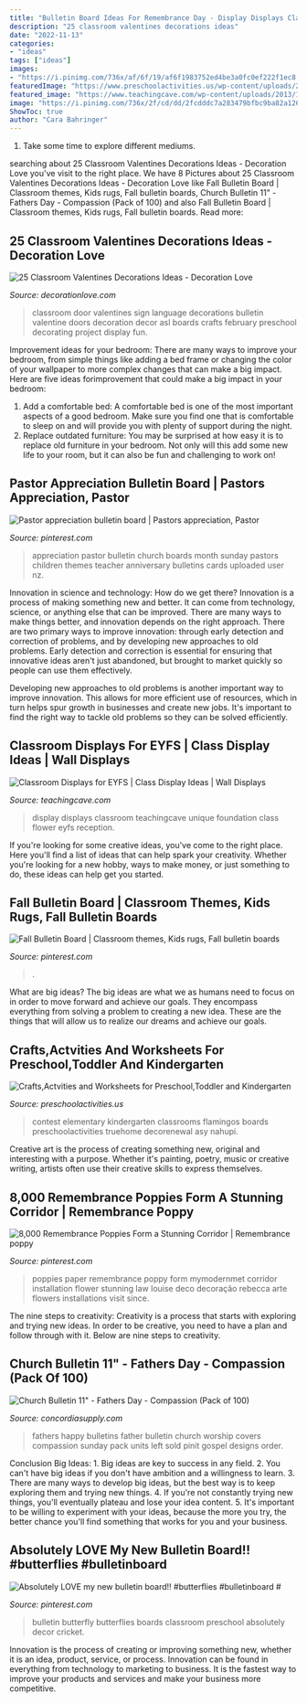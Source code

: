 ```yaml
---
title: "Bulletin Board Ideas For Remembrance Day - Display Displays Classroom Teachingcave Unique Foundation Class Flower Eyfs Reception"
description: "25 classroom valentines decorations ideas"
date: "2022-11-13"
categories:
- "ideas"
tags: ["ideas"]
images:
- "https://i.pinimg.com/736x/af/6f/19/af6f1983752ed4be3a0fc0ef222f1ec8.jpg"
featuredImage: "https://www.preschoolactivities.us/wp-content/uploads/2015/03/Owl-Christmas-Holiday-Classroom-Door.jpg"
featured_image: "https://www.teachingcave.com/wp-content/uploads/2013/10/display-flower-hands.jpg"
image: "https://i.pinimg.com/736x/2f/cd/dd/2fcdddc7a283479bfbc9ba82a126b979.jpg"
ShowToc: true
author: "Cara Bahringer"
---
```



1. Take some time to explore different mediums.

	

		
searching about 25 Classroom Valentines Decorations Ideas - Decoration Love you've visit to the right place. We have 8 Pictures about 25 Classroom Valentines Decorations Ideas - Decoration Love like Fall Bulletin Board | Classroom themes, Kids rugs, Fall bulletin boards, Church Bulletin 11&quot; - Fathers Day - Compassion (Pack of 100) and also Fall Bulletin Board | Classroom themes, Kids rugs, Fall bulletin boards. Read more:
		
    
## 25 Classroom Valentines Decorations Ideas - Decoration Love

<img loading=lazy src="http://www.decorationlove.com/wp-content/uploads/2016/11/Classroom-Door-Sign-Language-Love.jpg" onerror="this.onerror=null;this.src='https://tse1.mm.bing.net/th?id=OIP.HbwVXMbc5OvitVMkkd8ytwHaMe&amp;pid=15.1';" alt="25 Classroom Valentines Decorations Ideas - Decoration Love">

_Source: decorationlove.com_

>classroom door valentines sign language decorations bulletin valentine doors decoration decor asl boards crafts february preschool decorating project display fun. 

	

Improvement ideas for your bedroom:
There are many ways to improve your bedroom, from simple things like adding a bed frame or changing the color of your wallpaper to more complex changes that can make a big impact. Here are five ideas forimprovement that could make a big impact in your bedroom: 
1) Add a comfortable bed: A comfortable bed is one of the most important aspects of a good bedroom. Make sure you find one that is comfortable to sleep on and will provide you with plenty of support during the night. 
2) Replace outdated furniture: You may be surprised at how easy it is to replace old furniture in your bedroom. Not only will this add some new life to your room, but it can also be fun and challenging to work on!

    
## Pastor Appreciation Bulletin Board | Pastors Appreciation, Pastor

<img loading=lazy src="https://i.pinimg.com/736x/8d/ed/a4/8deda4f0f9a1d4ad8536e32134b0eb3a--pastor-appreciation-ideas-teacher-appreciation.jpg" onerror="this.onerror=null;this.src='https://tse1.mm.bing.net/th?id=OIP.imwo06oI3YEe2uK8TGzOywHaFj&amp;pid=15.1';" alt="Pastor appreciation bulletin board | Pastors appreciation, Pastor">

_Source: pinterest.com_

>appreciation pastor bulletin church boards month sunday pastors children themes teacher anniversary bulletins cards uploaded user nz. 

	

Innovation in science and technology: How do we get there?
Innovation is a process of making something new and better. It can come from technology, science, or anything else that can be improved. There are many ways to make things better, and innovation depends on the right approach.
There are two primary ways to improve innovation: through early detection and correction of problems, and by developing new approaches to old problems. Early detection and correction is essential for ensuring that innovative ideas aren't just abandoned, but brought to market quickly so people can use them effectively.

Developing new approaches to old problems is another important way to improve innovation. This allows for more efficient use of resources, which in turn helps spur growth in businesses and create new jobs. It's important to find the right way to tackle old problems so they can be solved efficiently.

    
## Classroom Displays For EYFS | Class Display Ideas | Wall Displays

<img loading=lazy src="https://www.teachingcave.com/wp-content/uploads/2013/10/display-flower-hands.jpg" onerror="this.onerror=null;this.src='https://tse1.mm.bing.net/th?id=OIP.Q950TOtmcxuNeKsCAD9lsgHaNJ&amp;pid=15.1';" alt="Classroom Displays for EYFS | Class Display Ideas | Wall Displays">

_Source: teachingcave.com_

>display displays classroom teachingcave unique foundation class flower eyfs reception. 

	

If you're looking for some creative ideas, you've come to the right place. Here you'll find a list of ideas that can help spark your creativity. Whether you're looking for a new hobby, ways to make money, or just something to do, these ideas can help get you started.

    
## Fall Bulletin Board | Classroom Themes, Kids Rugs, Fall Bulletin Boards

<img loading=lazy src="https://i.pinimg.com/736x/af/6f/19/af6f1983752ed4be3a0fc0ef222f1ec8.jpg" onerror="this.onerror=null;this.src='https://tse4.mm.bing.net/th?id=OIP.o1gTxeQBWR_qrISQzmIONgHaJ3&amp;pid=15.1';" alt="Fall Bulletin Board | Classroom themes, Kids rugs, Fall bulletin boards">

_Source: pinterest.com_

>. 

	

What are big ideas?
The big ideas are what we as humans need to focus on in order to move forward and achieve our goals. They encompass everything from solving a problem to creating a new idea. These are the things that will allow us to realize our dreams and achieve our goals.

    
## Crafts,Actvities And Worksheets For Preschool,Toddler And Kindergarten

<img loading=lazy src="https://www.preschoolactivities.us/wp-content/uploads/2015/03/Owl-Christmas-Holiday-Classroom-Door.jpg" onerror="this.onerror=null;this.src='https://tse4.mm.bing.net/th?id=OIP.ZQw0aZnqc5WeF6BAmtkUHAHaJ4&amp;pid=15.1';" alt="Crafts,Actvities and Worksheets for Preschool,Toddler and Kindergarten">

_Source: preschoolactivities.us_

>contest elementary kindergarten classrooms flamingos boards preschoolactivities truehome decorenewal asy nahupi. 

	

Creative art is the process of creating something new, original and interesting with a purpose. Whether it's painting, poetry, music or creative writing, artists often use their creative skills to express themselves.

    
## 8,000 Remembrance Poppies Form A Stunning Corridor | Remembrance Poppy

<img loading=lazy src="https://i.pinimg.com/736x/3d/2e/b6/3d2eb6c61f7aba3c845868ca860aa2fe--poppies-art-paper-poppies.jpg" onerror="this.onerror=null;this.src='https://tse3.mm.bing.net/th?id=OIP.uTp84VF96Uy8daWiRttcQQHaLH&amp;pid=15.1';" alt="8,000 Remembrance Poppies Form a Stunning Corridor | Remembrance poppy">

_Source: pinterest.com_

>poppies paper remembrance poppy form mymodernmet corridor installation flower stunning law louise deco decoração rebecca arte flowers installations visit since. 

	

The nine steps to creativity:
Creativity is a process that starts with exploring and trying new ideas. In order to be creative, you need to have a plan and follow through with it. Below are nine steps to creativity.

    
## Church Bulletin 11&quot; - Fathers Day - Compassion (Pack Of 100)

<img loading=lazy src="https://www.concordiasupply.com/sca/U4071-media-01.jpg?resizeid=3&amp;resizeh=600&amp;resizew=600" onerror="this.onerror=null;this.src='https://tse2.mm.bing.net/th?id=OIP.ppKsxAXTJ9z9RG0cQW2_DgAAAA&amp;pid=15.1';" alt="Church Bulletin 11&quot; - Fathers Day - Compassion (Pack of 100)">

_Source: concordiasupply.com_

>fathers happy bulletins father bulletin church worship covers compassion sunday pack units left sold pinit gospel designs order. 

	

Conclusion
Big Ideas: 1. Big ideas are key to success in any field.
2. You can't have big ideas if you don't have ambition and a willingness to learn.
3. There are many ways to develop big ideas, but the best way is to keep exploring them and trying new things.
4. If you're not constantly trying new things, you'll eventually plateau and lose your idea content.
5. It's important to be willing to experiment with your ideas, because the more you try, the better chance you'll find something that works for you and your business.

    
## Absolutely LOVE My New Bulletin Board!! #butterflies #bulletinboard #

<img loading=lazy src="https://i.pinimg.com/736x/2f/cd/dd/2fcdddc7a283479bfbc9ba82a126b979.jpg" onerror="this.onerror=null;this.src='https://tse4.mm.bing.net/th?id=OIP.R-ItMdapyiaUzhV8CPRkTgHaFB&amp;pid=15.1';" alt="Absolutely LOVE my new bulletin board!! #butterflies #bulletinboard #">

_Source: pinterest.com_

>bulletin butterfly butterflies boards classroom preschool absolutely decor cricket. 

	

Innovation is the process of creating or improving something new, whether it is an idea, product, service, or process. Innovation can be found in everything from technology to marketing to business. It is the fastest way to improve your products and services and make your business more competitive.

